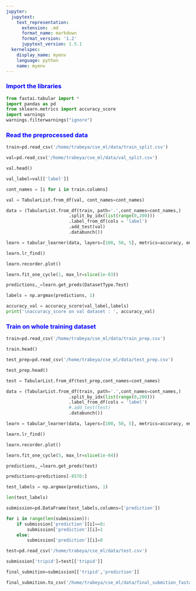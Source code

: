 ```yaml
---
jupyter:
  jupytext:
    text_representation:
      extension: .md
      format_name: markdown
      format_version: '1.2'
      jupytext_version: 1.5.1
  kernelspec:
    display_name: myenv
    language: python
    name: myenv
---
```


### <font color='blue'> Import the libraries </font>

```python
from fastai.tabular import * 
import pandas as pd
from sklearn.metrics import accuracy_score
import warnings
warnings.filterwarnings("ignore")
```

### <font color='blue'> Read the preprocessed data </font>

```python
train=pd.read_csv('/home/trabeya/cse_ml/data/train_split.csv')
```

```python
val=pd.read_csv('/home/trabeya/cse_ml/data/val_split.csv')
```

```python
val.head()
```

```python
val_label=val[['label']]
```

```python
cont_names = [i for i in train.columns]
```

```python
val = TabularList.from_df(val, cont_names=cont_names)
```

```python
data = (TabularList.from_df(train, path='.',cont_names=cont_names,)
                        .split_by_idx(list(range(0,200)))
                        .label_from_df(cols = 'label')
                        .add_test(val)
                        .databunch())
```

```python
learn = tabular_learner(data, layers=[100, 50, 5], metrics=accuracy, emb_drop=0.8, callback_fns=ShowGraph)
```

```python
learn.lr_find()
```

```python
learn.recorder.plot()
```

```python
learn.fit_one_cycle(1, max_lr=slice(1e-03))
```

```python
predictions,_=learn.get_preds(DatasetType.Test)
```

```python
labels = np.argmax(predictions, 1)
```

```python
accuracy_val = accuracy_score(val_label,labels)
print('\naccuracy_score on val dataset : ', accuracy_val)
```

### <font color='blue'> Train on whole training dataset</font>

```python
train=pd.read_csv('/home/trabeya/cse_ml/data/train_prep.csv')
```

```python
train.head()
```

```python
test_prep=pd.read_csv('/home/trabeya/cse_ml/data/test_prep.csv')
```

```python
test_prep.head()
```

```python
test = TabularList.from_df(test_prep,cont_names=cont_names)
```

```python
data = (TabularList.from_df(train, path='.',cont_names=cont_names,)
                        .split_by_idx(list(range(0,200)))
                        .label_from_df(cols = 'label')
                        #.add_test(test)
                        .databunch())
```

```python
learn = tabular_learner(data, layers=[100, 50, 5], metrics=accuracy, emb_drop=0.8, callback_fns=ShowGraph)
```

```python
learn.lr_find()
```

```python
learn.recorder.plot()
```

```python
learn.fit_one_cycle(5, max_lr=slice(1e-04))
```

```python
predictions,_=learn.get_preds(test)
```

```python
predictions=predictions[-8576:]
```

```python
test_labels = np.argmax(predictions, 1)
```

```python
len(test_labels)
```

```python
submission=pd.DataFrame(test_labels,columns=['prediction'])
```

```python
for i in range(len(submission)):
    if submission['prediction'][i]==0:
        submission['prediction'][i]=1
    else:
        submission['prediction'][i]=0
```

```python
test=pd.read_csv('/home/trabeya/cse_ml/data/test.csv')
```

```python
submission['tripid']=test[['tripid']]
```

```python
final_submition=submission[['tripid','prediction']]
```

```python
final_submition.to_csv('/home/trabeya/cse_ml/data/final_submition_fastai_v2.csv',index=False)
```
